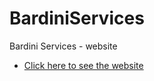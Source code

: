 # BardiniServices
Bardini Services - website
- [Click here to see the website](http://www.bardiniservices.com)
